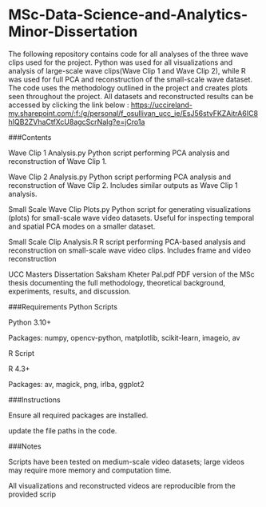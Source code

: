 # MSc-Data-Science-and-Analytics-Minor-Dissertation
The following repository contains code for all analyses of the three wave clips used for the project. Python was used for all visualizations and analysis of large-scale wave clips(Wave Clip 1 and Wave Clip 2), while R was used for full PCA and reconstruction of the small-scale wave dataset. The code uses the methodology outlined in the project and creates plots seen throughout the project.
All datasets and reconstructed results can be accessed by clicking the link below : 
https://uccireland-my.sharepoint.com/:f:/g/personal/f_osullivan_ucc_ie/EsJ56stvFKZAitrA6IC8hIQB2ZVhaCtfXcU8agcScrNaIg?e=jCro1a



###Contents

Wave Clip 1 Analysis.py
Python script performing PCA analysis and reconstruction of Wave Clip 1. 

Wave Clip 2 Analysis.py
Python script performing PCA analysis and reconstruction of Wave Clip 2. Includes similar outputs as Wave Clip 1 analysis.

Small Scale Wave Clip Plots.py
Python script for generating visualizations (plots) for small-scale wave video datasets. Useful for inspecting temporal and spatial PCA modes on a smaller dataset.

Small Scale Clip Analysis.R
R script performing PCA-based analysis and reconstruction on small-scale wave video clips. Includes frame and video reconstruction 

UCC Masters Dissertation Saksham Kheter Pal.pdf
PDF version of the MSc thesis documenting the full methodology, theoretical background, experiments, results, and discussion.

###Requirements
Python Scripts

Python 3.10+

Packages: numpy, opencv-python, matplotlib, scikit-learn, imageio, av

R Script

R 4.3+

Packages: av, magick, png, irlba, ggplot2

###Instructions

Ensure all required packages are installed.

update the file paths in the code.


###Notes

Scripts have been tested on medium-scale video datasets; large videos may require more memory and computation time.

All visualizations and reconstructed videos are reproducible from the provided scrip

